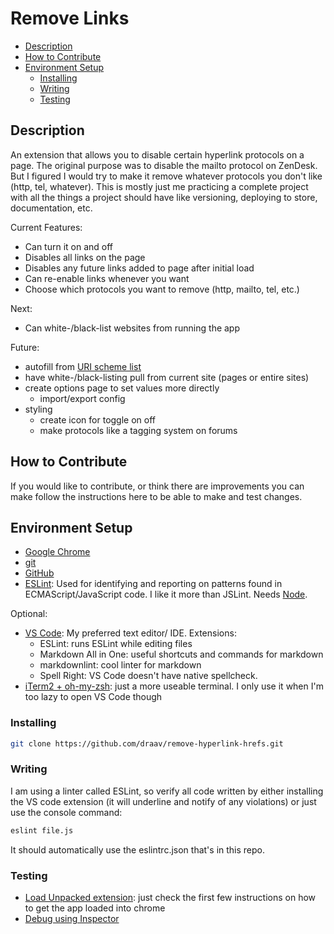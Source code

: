 # Remove Links

- [Description](#description)
- [How to Contribute](#how-to-contribute)
- [Environment Setup](#environment-setup)
  - [Installing](#installing)
  - [Writing](#writing)
  - [Testing](#testing)

## Description

An extension that allows you to disable certain hyperlink protocols on a page. The original purpose was to disable the mailto protocol on ZenDesk. But I figured I would try to make it remove whatever protocols you don't like (http, tel, whatever). This is mostly just me practicing a complete project with all the things a project should have like versioning, deploying to store, documentation, etc.

Current Features:

- Can turn it on and off
- Disables all links on the page
- Disables any future links added to page after initial load
- Can re-enable links whenever you want
- Choose which protocols you want to remove (http, mailto, tel, etc.)

Next:

- Can white-/black-list websites from running the app

Future:

- autofill from [URI scheme list](https://www.iana.org/assignments/uri-schemes/uri-schemes.xhtml)
- have white-/black-listing pull from current site (pages or entire sites)
- create options page to set values more directly
  - import/export config
- styling
  - create icon for toggle on off
  - make protocols like a tagging system on forums

## How to Contribute

If you would like to contribute, or think there are improvements you can make follow the instructions here to be able to make and test changes.

## Environment Setup

- [Google Chrome](https://www.google.com/chrome/)
- [git](https://git-scm.com/downloads)
- [GitHub](https://github.com/join)
- [ESLint](https://eslint.org/docs/user-guide/getting-started): Used for identifying and reporting on patterns found in ECMAScript/JavaScript code. I like it more than JSLint. Needs [Node](https://nodejs.org/en/download/).

Optional:

- [VS Code](https://code.visualstudio.com/download): My preferred text editor/ IDE.
  Extensions:
  - ESLint: runs ESLint while editing files
  - Markdown All in One: useful shortcuts and commands for markdown
  - markdownlint: cool linter for markdown
  - Spell Right: VS Code doesn't have native spellcheck.
- [iTerm2 + oh-my-zsh](https://gist.github.com/kevin-smets/8568070): just a more useable terminal. I only use it when I'm too lazy to open VS Code though

### Installing

```bash
git clone https://github.com/draav/remove-hyperlink-hrefs.git
```

### Writing

I am using a linter called ESLint, so verify all code written by either installing the VS code extension (it will underline and notify of any violations) or just use the console command:

```bash
eslint file.js
```

It should automatically use the eslintrc.json that's in this repo.

### Testing

- [Load Unpacked extension](https://developer.chrome.com/extensions/getstarted): just check the first few instructions on how to get the app loaded into chrome
- [Debug using Inspector](https://developer.chrome.com/apps/tut_debugging)
